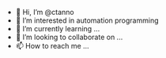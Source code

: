 - 👋 Hi, I’m @ctanno
- 👀 I’m interested in automation programming 
- 🌱 I’m currently learning ...
- 💞️ I’m looking to collaborate on ...
- 📫 How to reach me ...

<!---
ctanno/ctanno is a ✨ special ✨ repository because its `README.md` (this file) appears on your GitHub profile.
You can click the Preview link to take a look at your changes.
--->
